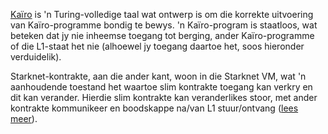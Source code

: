 [Kaïro](https://medium.com/starkware/hello-cairo-3cb43b13b209) is 'n Turing-volledige taal wat ontwerp is om die korrekte uitvoering van Kaïro-programme bondig te bewys. 'n Kaïro-program is staatloos, wat beteken dat jy nie inheemse toegang tot berging, ander Kaïro-programme of die L1-staat het nie (alhoewel jy toegang daartoe het, soos hieronder verduidelik). 

Starknet-kontrakte, aan die ander kant, woon in die Starknet VM, wat 'n aanhoudende toestand het waartoe slim kontrakte toegang kan verkry en dit kan verander. Hierdie slim kontrakte kan veranderlikes stoor, met ander kontrakte kommunikeer en boodskappe na/van L1 stuur/ontvang ([lees meer](https://www.cairo-lang.org/docs/hello_starknet/index.html)).